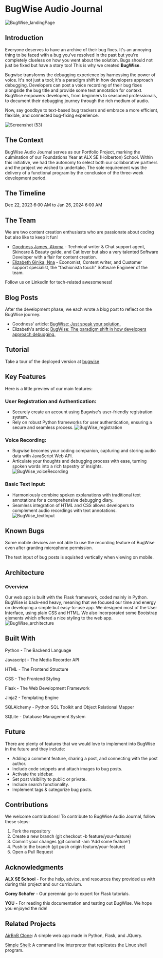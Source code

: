 # BugWise Audio Journal
![BugWise_landingPage](https://github.com/GoodnessJames/BugWise/assets/128673364/059ef7cd-22bc-4958-b9ba-023a41a5000c)

## Introduction
Everyone deserves to have an archive of their bug fixes. It's an annoying thing to be faced with a bug you've resolved in the past but you're completely clueless on how you went about the solution. Bugs should not just be fixed but have a story too! This is why we created **BugWise**.

Bugwise transforms the debugging experience by harnessing the power of voice. It's not just a tool; it's a paradigm shift in how developers approach debugging. Developers can post a voice recording of their bug fixes alongside the bug title and provide some text annotation for context. BugWise empowers developers, from beginners to seasoned professionals, to document their debugging journey through the rich medium of audio. 

Now, say goodbye to text-based bug trackers and embrace a more efficient, flexible, and connected bug-fixing experience.

![Screenshot (53)](https://github.com/GoodnessJames/BugWise/assets/128673364/b6299b70-24a0-40bd-983f-08aef419c09b)

## The Context
BugWise Audio Journal serves as our Portfolio Project, marking the culmination of our Foundations Year at ALX SE (Holberton) School. Within this initiative, we had the autonomy to select both our collaborative partners and the project we wished to undertake. The sole requirement was the delivery of a functional program by the conclusion of the three-week development period.

## The Timeline
Dec 22, 2023 6:00 AM to Jan 26, 2024 6:00 AM

## The Team
We are two content creation enthusiasts who are passionate about coding but also like to keep it fun!
-  [Goodness James, Akoma](https://linkedin.com/in/goodness-akoma) - Technical writer & Chat support agent, Skincare & Beauty guide, and Cat lover but also a very talented Software Developer with a flair for content creation.
- [Elizabeth Ginika, Nna](https://www.linkedin.com/in/ginika-elizabeth-nna-b17573117/) - Economist, Content writer, and Customer support specialist, the "fashionista touch" Software Engineer of the team.

Follow us on LinkedIn for tech-related awesomeness!

## Blog Posts
After the development phase, we each wrote a blog post to reflect on the BugWise journey.

- Goodness' article: [BugWise: Just speak your solution.](https://medium.com/@goodnessakoma/bugwise-audio-journal-a2f85f0212d2)
- Elizabeth's article: [BugWise: The paradigm shift in how developers approach debugging.](https://www.linkedin.com/posts/ginika-elizabeth-nna-b17573117_bugwise-developertools-codingjourney-activity-7155741410304917504-Zobd?utm_source=share&utm_medium=member_android)

## Tutorial
Take a tour of the deployed version at [bugwise](https://bugwise.pythonanywhere.com/)

## Key Features
Here is a little preview of our main features:
### User Registration and Authentication:
  - Securely create an account using Bugwise's user-friendly registration system.
  - Rely on robust Python frameworks for user authentication, ensuring a secure and seamless process.
![BugWise_registration](https://github.com/GoodnessJames/BugWise/assets/128673364/84b8c03f-6088-4d5d-8e27-e7bfb679f5c4)

### Voice Recording:
  - Bugwise becomes your coding companion, capturing and storing audio data with JavaScript Web API.
  - Articulate your thoughts and debugging process with ease, turning spoken words into a rich tapestry of insights.
![BugWise_voiceRecording](https://github.com/GoodnessJames/BugWise/assets/128673364/e76120e5-1cd3-471f-bef2-66d7aec09b91)

### Basic Text Input:
  - Harmoniously combine spoken explanations with traditional text annotations for a comprehensive debugging diary.
  - Seamless integration of HTML and CSS allows developers to complement audio recordings with text annotations.
![BugWise_textInput](https://github.com/GoodnessJames/BugWise/assets/128673364/4214cdd7-3c0b-4f5b-9ee1-b93ecf365b53)

## Known Bugs
Some mobile devices are not able to use the recording feature of BugWise even after granting microphone permission.

The text input of bug posts is squished vertically when viewing on mobile.

## Architecture
### Overview
Our web app is built with the Flask framework, coded mainly in Python. BugWise is back-end heavy, meaning that we focused our time and energy on developing a simple but easy-to-use app. We designed most of the User Interface, using plain CSS and HTML. We also incorporated some Bootstrap elements which offered a nice styling to the web app.
![BugWise_architecture](https://github.com/GoodnessJames/BugWise/assets/128673364/253b8a9f-8fb5-41b5-bdea-e4c0001996be)


## Built With
Python - The Backend Language

Javascript - The Media Recorder API

HTML - The Frontend Structure

CSS - The Frontend Styling

Flask - The Web Development Framework

Jinja2 - Templating Engine

SQLAlchemy - Python SQL Toolkit and Object Relational Mapper

SQLite - Database Management System

## Future
There are plenty of features that we would love to implement into BugWise in the future and they include:
- Adding a comment feature, sharing a post, and connecting with the post author.
- Include code snippets and attach images to bug posts.
- Activate the sidebar.
- Set post visibility to public or private.
- Include search functionality.
- Implement tags & categorize bug posts.

## Contributions
We welcome contributions! To contribute to BugWise Audio Journal, follow these steps:
1. Fork the repository
2. Create a new branch (git checkout -b feature/your-feature)
3. Commit your changes (git commit -am 'Add some feature')
4. Push to the branch (git push origin feature/your-feature)
5. Open a Pull Request

## Acknowledgments
**ALX SE School** - For the help, advice, and resources they provided us with during this project and our curriculum.

**Corey Schafer** - Our perennial go-to expert for Flask tutorials.

**YOU** - For reading this documentation and testing out BugWise. We hope you enjoyed the ride!

## Related Projects
[AirBnB Clone](https://github.com/GoodnessJames/AirBnB_clone_v4): A simple web app made in Python, Flask, and JQuery.

[Simple Shell](https://github.com/GoodnessJames/simple_shell): A command line interpreter that replicates the Linux shell program.
